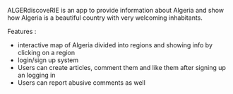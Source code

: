 ALGERdiscoveRIE is an app to provide information about Algeria and show how Algeria is a beautiful country with very welcoming inhabitants.

Features : 

- interactive map of Algeria divided into regions and showing info by clicking on a region 
- login/sign up system
- Users can create articles, comment them and like them after signing up an logging in
- Users can report abusive comments as well
